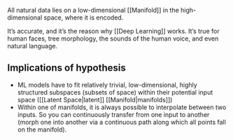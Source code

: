 
All natural data lies on a low-dimensional [[Manifold]] in the high-dimensional space, where it is encoded. 

It’s accurate, and it’s the reason why [[Deep Learning]] works. It’s true for human faces, tree morphology, the sounds of the human voice, and even natural language.

## Implications of hypothesis
- ML models have to fit relatively trivial, low-dimensional, highly structured subspaces (subsets of space) within their potential input space ([[Latent Space|latent]] [[Manifold|manifolds]])
- Within one of manifolds, it is always possible to interpolate between two inputs. So you can continuously transfer from one input to another (morph one into another via a continuous path along which all points fall on the manifold).